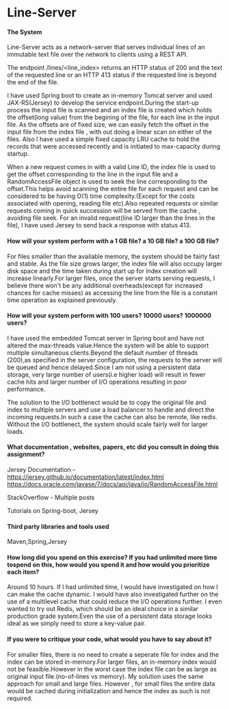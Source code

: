 # Line-Server

#### The System
Line-Server acts as a network-server that serves individual lines of an immutable text file over the network to clients using a REST API.

The endpoint /lines/<line_index> returns an HTTP status of 200 and the text of the requested line or an HTTP 413 status if the requested line is beyond the end of the file.

I have used Spring boot to create an in-memory Tomcat server and used JAX-RS(Jersey) to develop the service endpoint.During the  start-up process the input file is scanned and an index file is created which holds the offset(long value) from the begining of the file, for each line in the input file. As the offsets are of fixed size, we can easily fetch the offset in the input file from the index file , with out doing a linear scan on either of the files. Also I have used a simple fixed capacity LRU cache to hold the records that were accessed recently and is initiated to max-capacity during startup.

When a new request comes in with a valid Line ID, the index file is used to get the offset corresponding to the line in the input file and a RandomAccessFile object is used to seek the line corresponding to the offset.This helps avoid scanning the entire file for each request and can be considered to be having O(1) time complexity.(Except for the costs associated with opening, reading file etc).Also repeated requests or similar requests coming in quick succession will be served from the cache , avoiding file seek. For an invalid request(line ID larger than the lines in the file), I have used Jersey to send back a response with status 413.

#### How will your system perform with a 1 GB file? a 10 GB file? a 100 GB file?
For files smaller than the available memory, the system should be fairly fast and stable. As the file size grows larger, the index file will also occupy larger disk space and the time taken during start up for index creation will increase linearly.For larger files, once the server starts serving requests, I believe there won't be any additional overheads(except for increased chances for cache misses) as accessing the line from the file is a constant time operation as explained previously.

#### How will your system perform with 100 users? 10000 users? 1000000 users?
I have used the embedded Tomcat server in Spring boot and have not altered the max-threads value.Hence the system will be able to support multiple simultaneous clients.Beyond the default number of threads (200),as specified in the server configuration, the requests to the server will be queued and hence delayed.Since I am not using a persistent data storage, very large number of users(i.e higher load) will result in fewer cache hits and larger number of I/O operations resulting in poor performance. 

The solution to the I/O bottlenect would be to copy the original file and index to multiple servers and use a load balancer  to handle and direct the incoming requests.In such a case the cache can also be remote, like redis. Without the I/O bottlenect, the system should scale fairly well for larger loads.

#### What documentation , websites, papers, etc did you consult in doing this assignment?
Jersey Documentation - https://jersey.github.io/documentation/latest/index.html
https://docs.oracle.com/javase/7/docs/api/java/io/RandomAccessFile.html

StackOverflow - Multiple posts

Tutorials on Spring-boot, Jersey

#### Third party libraries and tools used
Maven,Spring,Jersey
#### How long did you spend on this exercise? If you had unlimited more time tospend on this, how would you spend it and how would you prioritize each item?
Around 10 hours. 
If I had unlimited time, I would have investigated on how I can make the cache dynamic.
I would have also investigated further on the use of a multilevel cache that could reduce the I/O operations further. I even wanted to try out Redis, which should be an ideal choice in a similar production grade system.Even the use of a persistent data storage looks ideal as we simply need to store a key-value pair.

#### If you were to critique your code, what would you have to say about it?
For smaller files, there is no need to create a seperate file for index and the index can be stored in-memory.For larger files, an in-memory index would not be feasible.However in the worst case the index file can be as large as original input file.(no-of-lines vs memory).
My solution uses the same approach for small and large files. However , for small files the entire data would be cached during initialization and hence the index as such is not required.
